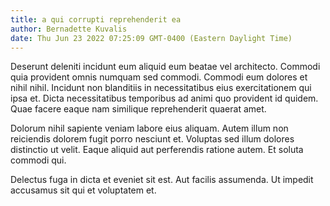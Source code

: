```yaml
---
title: a qui corrupti reprehenderit ea
author: Bernadette Kuvalis
date: Thu Jun 23 2022 07:25:09 GMT-0400 (Eastern Daylight Time)
---
```

Deserunt deleniti incidunt eum aliquid eum beatae vel architecto. Commodi quia provident omnis numquam sed commodi. Commodi eum dolores et nihil nihil. Incidunt non blanditiis in necessitatibus eius exercitationem qui ipsa et. Dicta necessitatibus temporibus ad animi quo provident id quidem. Quae facere eaque nam similique reprehenderit quaerat amet.

 Dolorum nihil sapiente veniam labore eius aliquam. Autem illum non reiciendis dolorem fugit porro nesciunt et. Voluptas sed illum dolores distinctio ut velit. Eaque aliquid aut perferendis ratione autem. Et soluta commodi qui.

 Delectus fuga in dicta et eveniet sit est. Aut facilis assumenda. Ut impedit accusamus sit qui et voluptatem et.